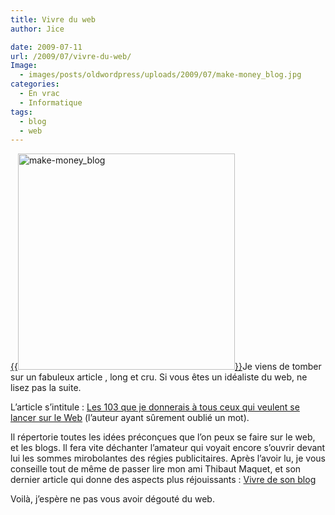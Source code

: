 ```yaml
---
title: Vivre du web
author: Jice

date: 2009-07-11
url: /2009/07/vivre-du-web/
Image:
  - images/posts/oldwordpress/uploads/2009/07/make-money_blog.jpg
categories:
  - En vrac
  - Informatique
tags:
  - blog
  - web
---
```

[{{<img class="alignleft size-full wp-image-645" title="make-money_blog" src="images/posts/oldwordpress/uploads/2009/07/make-money_blog.jpg" alt="make-money_blog" width="347" height="346" >}}][1]Je viens de tomber sur un fabuleux article , long et cru. Si vous êtes un idéaliste du web, ne lisez pas la suite.

L&#8217;article s&#8217;intitule : <a title="Permanent Link: Les 103 que je donnerais à tous ceux qui veulent se lancer sur le Web" rel="bookmark" href="http://visionary.wordpress.com/2009/07/10/les-103-que-je-donnerais-a-tous-ceux-qui-veulent-se-lancer-sur-le-web/">Les 103 que je donnerais à tous ceux qui veulent se lancer sur le Web</a> (l&#8217;auteur ayant sûrement oublié un mot).<!--more-->

Il répertorie toutes les idées préconçues que l&#8217;on peux se faire sur le web, et les blogs. Il fera vite déchanter l&#8217;amateur qui voyait encore s&#8217;ouvrir devant lui les sommes mirobolantes des régies publicitaires. Après l&#8217;avoir lu, je vous conseille tout de même de passer lire mon ami Thibaut Maquet, et son dernier article qui donne des aspects plus réjouissants : <a title="Pagasa : Vivre de son Blog" href="http://www.pagasa.net/vendre-sur-son-blog/" target="_blank">Vivre de son blog</a>

Voilà, j&#8217;espère ne pas vous avoir dégouté du web.

 [1]: images/posts/oldwordpress/uploads/2009/07/make-money_blog.jpg